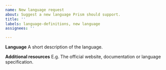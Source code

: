 ```yaml
---
name: New language request
about: Suggest a new language Prism should support.
title: ''
labels: language-definitions, new language
assignees: ''

---
```


**Language**
A short description of the language.

**Additional resources**
E.g. The official website, documentation or language specification.
